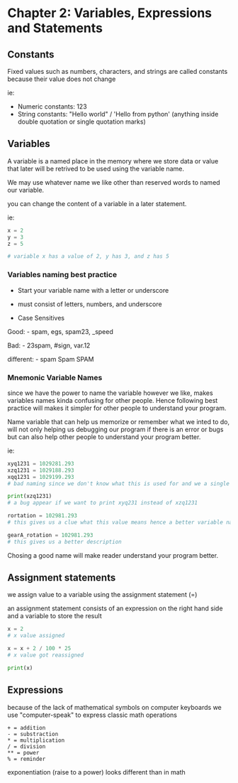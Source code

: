 # Chapter 2: Variables, Expressions and Statements

## Constants

Fixed values such as numbers, characters, and strings are called constants because their value does not change

ie:
-   Numeric constants: 123
-   String constants: "Hello world" / 'Hello from python' (anything inside double quotation or single quotation marks)

## Variables

A variable is a named place in the memory where we store data or value that later will be retrived to be used using the variable name.

We may use whatever name we like other than reserved words to named our variable.

you can change the content of a variable in a later statement.

ie:
```python
x = 2 
y = 3
z = 5

# variable x has a value of 2, y has 3, and z has 5
```

### Variables naming best practice

- Start your variable name with a letter or underscore

- must consist of letters, numbers, and underscore

- Case Sensitives

Good:
    -   spam, egs, spam23, _speed

Bad:
    -   23spam, #sign, var.12

different:
    -   spam Spam SPAM

### Mnemonic Variable Names

since we have the power to name the variable however we like, makes variables names kinda confusing for other people. Hence following best practice will makes it simpler for other people to understand your program.

Name variable that can help us memorize or remember what we inted to do, will not only helping us debugging our program if there is an error or bugs but can also help other people to understand your program better.

ie:
```python
xyq1231 = 1029281.293
xzq1231 = 1029188.293
xqq1231 = 1029199.293
# bad naming since we don't know what this is used for and we a single mistake of calling the wrong variable will lead to a dissaster

print(xzq1231)
# a bug appear if we want to print xyq231 instead of xzq1231

rortation = 102981.293
# this gives us a clue what this value means hence a better variable name

gearA_rotation = 102981.293
# this gives us a better description
```

Chosing a good name will make reader understand your program better.


## Assignment statements

we assign value to a variable using the assignment statement (=)

an assignment statement consists of an expression on the right hand side and a variable to store the result

```python
x = 2
# x value assigned

x = x + 2 / 100 * 25
# x value got reassigned

print(x)
```

## Expressions

because of the lack of mathematical symbols on computer keyboards we use "computer-speak" to express classic math operations

```
+ = addition
- = substraction
* = multiplication
/ = division
** = power
% = reminder
```

exponentiation (raise to a power) looks different than in math
